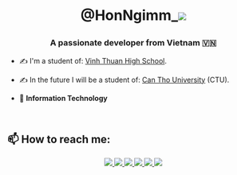 <h1 align="center">@HonNgimm_<img src="https://img.icons8.com/color/25/null/tiktok-verified-account.png"/>
<p align="center">
  <h3 align="center">A passionate developer from Vietnam 🇻🇳 </h3>
</p>


- ✍ I'm a student of: [Vinh Thuan High School](http://www.thptvinhthuan.edu.vn/).

- ✍ In the future I will be a student of: [Can Tho University](https://www.ctu.edu.vn/) (CTU).

- 🌱 **Information Technology**

<br />

## 📫 How to reach me:

<p align="center">
  <a href="https://github.com/HonNgimm" alt="Github">
    <img src="https://img.icons8.com/fluent/48/000000/github.png"/>
  </a> 
  <a href="https://www.facebook.com/danghoangnghiem/" alt="Facebook">
    <img src="https://img.icons8.com/fluent/48/000000/facebook-new.png"/>
  </a> 
  <a href="https://www.instagram.com/HonNgimm_" alt="Instagram">
    <img src="https://img.icons8.com/color/48/null/instagram-new--v1.png"/>
  </a> 
  <a href="https://zalo.me/honngimm" alt="Zalo">
    <img src="https://img.icons8.com/color/48/null/zalo.png"/>
  </a>
  <a href="https://t.me/HonNgimm" alt="Telegram">
    <img src="https://img.icons8.com/color/48/null/telegram-app--v1.png"/>
  </a> 
  <a href="mailto:Nghiem0987@gmail.com" alt="Email">
    <img src="https://img.icons8.com/color/48/null/gmail--v1.png"/>
  </a>
</p>
